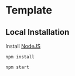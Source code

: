 # Template

## Local Installation

Install [NodeJS](https://nodejs.org/en/)

`npm install`

`npm start`
